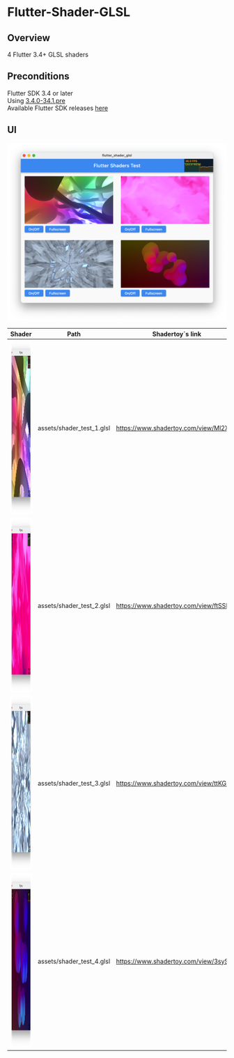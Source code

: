 # Flutter-Shader-GLSL

## Overview
4
Flutter 3.4+ GLSL shaders 

## Preconditions

Flutter SDK 3.4 or later 
<br>Using [3.4.0-34.1.pre](https://storage.googleapis.com/flutter_infra_release/releases/beta/macos/flutter_macos_3.4.0-34.1.pre-beta.zip)
<br>Available Flutter SDK releases [here](https://docs.flutter.dev/development/tools/sdk/releases?tab=macos)
## UI

![](assets/sc_1.png)

| Shader  | Path | Shadertoy`s link |
| -------  |---| --- |
| <img src="https://github.com/Cheshulko/Flutter-Shader-GLSL/blob/main/assets/sc_4.png?raw=true" width="532" height="400" /> | assets/shader_test_1.glsl | https://www.shadertoy.com/view/Ml2XRD |
| <img src="https://github.com/Cheshulko/Flutter-Shader-GLSL/blob/main/assets/sc_3.png?raw=true" width="532" height="400" /> | assets/shader_test_2.glsl | https://www.shadertoy.com/view/ftSSRR |
| <img src="https://github.com/Cheshulko/Flutter-Shader-GLSL/blob/main/assets/sc_5.png?raw=true" width="532" height="400" /> | assets/shader_test_3.glsl | https://www.shadertoy.com/view/ttKGDt |
| <img src="https://github.com/Cheshulko/Flutter-Shader-GLSL/blob/main/assets/sc_6.png?raw=true" width="532" height="400" /> | assets/shader_test_4.glsl | https://www.shadertoy.com/view/3sySRK |
